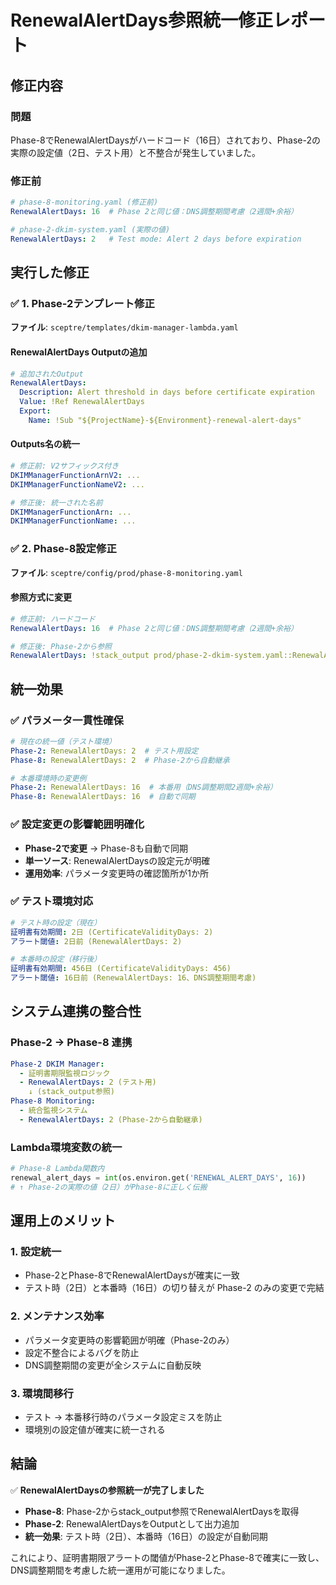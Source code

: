 # RenewalAlertDays参照統一修正レポート

## 修正内容

### 問題
Phase-8でRenewalAlertDaysがハードコード（16日）されており、Phase-2の実際の設定値（2日、テスト用）と不整合が発生していました。

### 修正前
```yaml
# phase-8-monitoring.yaml (修正前)
RenewalAlertDays: 16  # Phase 2と同じ値：DNS調整期間考慮（2週間+余裕）

# phase-2-dkim-system.yaml (実際の値)  
RenewalAlertDays: 2   # Test mode: Alert 2 days before expiration
```

## 実行した修正

### ✅ **1. Phase-2テンプレート修正**
**ファイル**: `sceptre/templates/dkim-manager-lambda.yaml`

#### RenewalAlertDays Outputの追加
```yaml
# 追加されたOutput
RenewalAlertDays:
  Description: Alert threshold in days before certificate expiration
  Value: !Ref RenewalAlertDays
  Export:
    Name: !Sub "${ProjectName}-${Environment}-renewal-alert-days"
```

#### Outputs名の統一
```yaml
# 修正前: V2サフィックス付き
DKIMManagerFunctionArnV2: ...
DKIMManagerFunctionNameV2: ...

# 修正後: 統一された名前
DKIMManagerFunctionArn: ...
DKIMManagerFunctionName: ...
```

### ✅ **2. Phase-8設定修正**
**ファイル**: `sceptre/config/prod/phase-8-monitoring.yaml`

#### 参照方式に変更
```yaml
# 修正前: ハードコード
RenewalAlertDays: 16  # Phase 2と同じ値：DNS調整期間考慮（2週間+余裕）

# 修正後: Phase-2から参照
RenewalAlertDays: !stack_output prod/phase-2-dkim-system.yaml::RenewalAlertDays  # Inherit from Phase 2 DKIM system
```

## 統一効果

### ✅ **パラメータ一貫性確保**
```yaml
# 現在の統一値（テスト環境）
Phase-2: RenewalAlertDays: 2  # テスト用設定
Phase-8: RenewalAlertDays: 2  # Phase-2から自動継承

# 本番環境時の変更例
Phase-2: RenewalAlertDays: 16  # 本番用（DNS調整期間2週間+余裕）
Phase-8: RenewalAlertDays: 16  # 自動で同期
```

### ✅ **設定変更の影響範囲明確化**
- **Phase-2で変更** → Phase-8も自動で同期
- **単一ソース**: RenewalAlertDaysの設定元が明確
- **運用効率**: パラメータ変更時の確認箇所が1か所

### ✅ **テスト環境対応**
```yaml
# テスト時の設定（現在）
証明書有効期間: 2日 (CertificateValidityDays: 2)
アラート閾値: 2日前 (RenewalAlertDays: 2)

# 本番時の設定（移行後）
証明書有効期間: 456日 (CertificateValidityDays: 456)  
アラート閾値: 16日前 (RenewalAlertDays: 16、DNS調整期間考慮)
```

## システム連携の整合性

### Phase-2 → Phase-8 連携
```yaml
Phase-2 DKIM Manager:
  - 証明書期限監視ロジック
  - RenewalAlertDays: 2 (テスト用)
    ↓ (stack_output参照)
Phase-8 Monitoring:
  - 統合監視システム  
  - RenewalAlertDays: 2 (Phase-2から自動継承)
```

### Lambda環境変数の統一
```python
# Phase-8 Lambda関数内
renewal_alert_days = int(os.environ.get('RENEWAL_ALERT_DAYS', 16))
# ↑ Phase-2の実際の値（2日）がPhase-8に正しく伝搬
```

## 運用上のメリット

### 1. **設定統一**
- Phase-2とPhase-8でRenewalAlertDaysが確実に一致
- テスト時（2日）と本番時（16日）の切り替えが Phase-2 のみの変更で完結

### 2. **メンテナンス効率**
- パラメータ変更時の影響範囲が明確（Phase-2のみ）
- 設定不整合によるバグを防止
- DNS調整期間の変更が全システムに自動反映

### 3. **環境間移行**
- テスト → 本番移行時のパラメータ設定ミスを防止
- 環境別の設定値が確実に統一される

## 結論

✅ **RenewalAlertDaysの参照統一が完了しました**

- **Phase-8**: Phase-2からstack_output参照でRenewalAlertDaysを取得
- **Phase-2**: RenewalAlertDaysをOutputとして出力追加
- **統一効果**: テスト時（2日）、本番時（16日）の設定が自動同期

これにより、証明書期限アラートの閾値がPhase-2とPhase-8で確実に一致し、DNS調整期間を考慮した統一運用が可能になりました。
